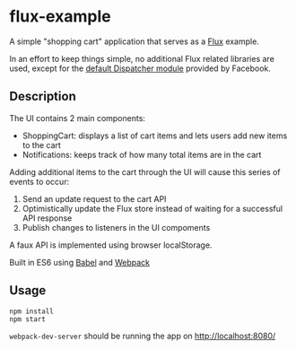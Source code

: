 # flux-example

A simple "shopping cart" application that serves as a [Flux](http://facebook.github.io/react/docs/flux-overview.html) example.

In an effort to keep things simple, no additional Flux related libraries are used, except for the [default Dispatcher module](https://github.com/facebook/flux) provided by Facebook.

## Description

The UI contains 2 main components:
- ShoppingCart: displays a list of cart items and lets users add new items to the cart
- Notifications: keeps track of how many total items are in the cart

Adding additional items to the cart through the UI will cause this series of events to occur:

1. Send an update request to the cart API
2. Optimistically update the Flux store instead of waiting for a successful API response
3. Publish changes to listeners in the UI compoments

A faux API is implemented using browser localStorage.

Built in ES6 using [Babel](http://babeljs.io/) and [Webpack](http://webpack.github.io/)

## Usage
```
npm install
npm start
```
`webpack-dev-server` should be running the app on [http://localhost:8080/](http://localhost:8080/)
